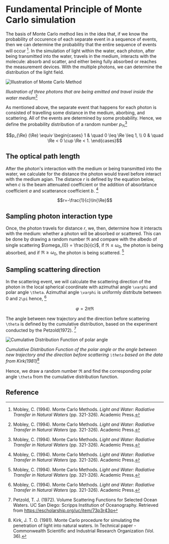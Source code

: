# Fundamental Principle of Monte Carlo simulation

The basis of Monte Carlo method lies in the idea that, if we know the probability of occurence of each separate event in a sequence of events, then we can determine the probability that the entire sequence of events will occur [^1]. In the simulation of light within the water, each photon, after being transmitted into the water, travels in the medium, interacts with the molecule: absorb and scatter, and either being fully absorbed or reaches the measurement devices. With the multiple photons, we can determine the distribution of the light field. 

![Illustration of Monte Carlo Method](./src/assets/IllustrationOfMonteCarloMethod.png)

*Illustration of three photons that are being emitted and travel inside the water medium*[^1]

As mentioned above, the separate event that happens for each photon is consisted of travelling some distance in the medium, aborbing, and scattering. All of the events are determined by some probability. Hence, we define the probability distribution of a random number $p_{\Re}$[^1]
```math
p_{\Re} (\Re) \equiv \begin{cases}
1 & \quad 0 \leq \Re \leq 1, \\
0 & \quad \Re < 0 \cup \Re < 1.
\end{cases}
``` 

## The optical path length

After the photon's interaction with the medium or being transmitted into the water, we calculate for the distance the photon would travel before interact with the medium agian. The distance $r$ is defined by the equation below, when $c$ is the beam attenuated coefficient or the addition of absorbtance coefficient $a$ and scatterance coefficient $b$. [^1]

```math
r=-\frac{1}{c}\ln{\Re}
``` 
## Sampling photon interaction type

Once, the photon travels for distance $r$, we, then, determine how it interacts with the medium: whether a photon will be absorbed or scattered. This can be done by drawing a random number $\Re$ and compare with the albedo of single scattering $\omega_{0} = \frac{b}{c}$, if 
$\Re\leq\omega_{0}$, the photon is being absorbed, and if $\Re\geq\omega_{0}$, the photon is being scattered. [^1]

## Sampling scattering direction

In the scattering event, we will calculate the scattering direction of the photon in the local spherical coordinate with azimuthal angle ``\varphi`` and polar angle ``\theta``.
Azimuthal angle ``\varphi`` is uniformly distribute between 0 and ``2\pi`` hence, [^1]
```math
\varphi = 2\pi\Re
``` 
The angle between new trajectory and the direction before scattering ``\theta`` is defined by the cumulative distribution, based on the experiment conducted by the Petzold(1972). [^2]

![Cumulative Distribution Function of polar angle](./src/assets/CDF_scattering_angle.png)

*Cumulative Distribution Function of the polar angle or the angle between new trajectory and the direction before scattering ``\theta`` based on the data from Kirk(1981)*[^3]

Hence, we draw a random number $\Re$ and find the corresponding polar angle ``\theta`` from the cumulative distribution function.

## Reference 

[^1]: Mobley, C. (1994). Monte Carlo Methods. *Light and Water: Radiative Transfer in Natural Waters* (pp. 321-326). Academic Press.  
[^2]: Petzold, T. J. (1972). Volume Scattering Functions for Selected Ocean Waters. UC San Diego: Scripps Institution of Oceanography. Retrieved from https://escholarship.org/uc/item/73p3r43q
[^3]: Kirk, J. T. O. (1981). Monte Carlo procedure for simulating the penetration of light into natural waters. In Technical paper - Commonwealth Scientific and Industrial Research Organization (Vol. 36).
